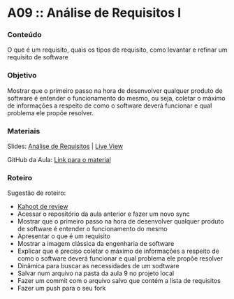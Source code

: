 # A09 :: Análise de Requisitos I

### Conteúdo

O que é um requisito, quais os tipos de requisito, como levantar e refinar um requisito de software

### Objetivo

Mostrar que o primeiro passo na hora de desenvolver qualquer produto de software é entender o funcionamento do mesmo, ou seja, coletar o máximo de informações a respeito de como o software deverá funcionar e qual problema ele propõe resolver.

### Materiais

Slides: [Análise de Requisitos](https://slides.com/wilcorrea/fundamentos-do-desenvolvimento-web#/32) | [Live View](https://slides.com/d/kU87ubk/live#/32)

GitHub da Aula: [Link para o material](https://github.com/digitalcollege-classes/SUL-FS03/tree/main/m1-fundamentos-do-desenvolvimento-web/u1-introducao-ao-desenvolvimento-web/a09-analise-de-requisitos-teoria)

### Roteiro

Sugestão de roteiro:
- [Kahoot de review](https://create.kahoot.it/share/anteriormente-em-full-stack/0448f274-9b51-49e2-b509-3ed6015f0e72)
- Acessar o repositório da aula anterior e fazer um novo sync
- Mostrar que o primeiro passo na hora de desenvolver qualquer produto de software é entender o funcionamento do mesmo
- Apresentar o que é um requisito
- Mostrar a imagem clássica da engenharia de software
- Explicar que é preciso coletar o máximo de informações a respeito de como o software deverá funcionar e qual problema ele propõe resolver
- Dinâmica para buscar as necessidades de um sodtware
- Salvar num arquivo na pasta da aula 9 no projeto local
- Fazer um commit com o arquivo salvo que contém a lista de requisitos
- Fazer um push para o seu fork
<br>
